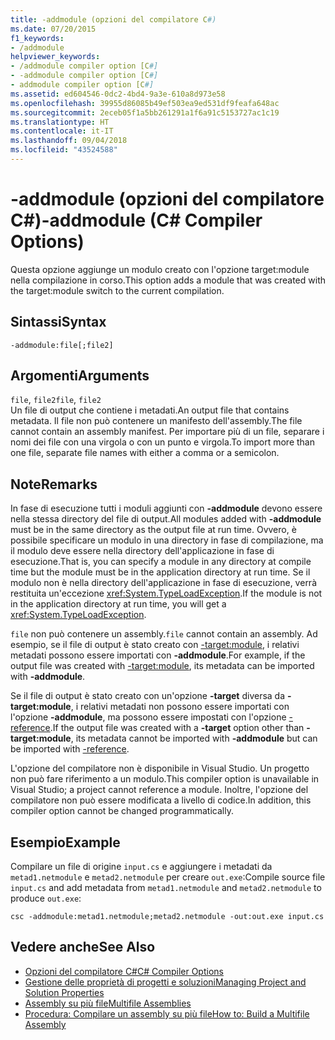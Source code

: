 ```yaml
---
title: -addmodule (opzioni del compilatore C#)
ms.date: 07/20/2015
f1_keywords:
- /addmodule
helpviewer_keywords:
- /addmodule compiler option [C#]
- -addmodule compiler option [C#]
- addmodule compiler option [C#]
ms.assetid: ed604546-0dc2-4bd4-9a3e-610a8d973e58
ms.openlocfilehash: 39955d86085b49ef503ea9ed531df9feafa648ac
ms.sourcegitcommit: 2eceb05f1a5bb261291a1f6a91c5153727ac1c19
ms.translationtype: HT
ms.contentlocale: it-IT
ms.lasthandoff: 09/04/2018
ms.locfileid: "43524588"
---
```

# <a name="-addmodule-c-compiler-options"></a><span data-ttu-id="a8f12-102">-addmodule (opzioni del compilatore C#)</span><span class="sxs-lookup"><span data-stu-id="a8f12-102">-addmodule (C# Compiler Options)</span></span>
<span data-ttu-id="a8f12-103">Questa opzione aggiunge un modulo creato con l'opzione target:module nella compilazione in corso.</span><span class="sxs-lookup"><span data-stu-id="a8f12-103">This option adds a module that was created with the target:module switch to the current compilation.</span></span>  
  
## <a name="syntax"></a><span data-ttu-id="a8f12-104">Sintassi</span><span class="sxs-lookup"><span data-stu-id="a8f12-104">Syntax</span></span>  
  
```console  
-addmodule:file[;file2]  
```  
  
## <a name="arguments"></a><span data-ttu-id="a8f12-105">Argomenti</span><span class="sxs-lookup"><span data-stu-id="a8f12-105">Arguments</span></span>  
 <span data-ttu-id="a8f12-106">`file`, `file2`</span><span class="sxs-lookup"><span data-stu-id="a8f12-106">`file`, `file2`</span></span>  
 <span data-ttu-id="a8f12-107">Un file di output che contiene i metadati.</span><span class="sxs-lookup"><span data-stu-id="a8f12-107">An output file that contains metadata.</span></span> <span data-ttu-id="a8f12-108">Il file non può contenere un manifesto dell'assembly.</span><span class="sxs-lookup"><span data-stu-id="a8f12-108">The file cannot contain an assembly manifest.</span></span> <span data-ttu-id="a8f12-109">Per importare più di un file, separare i nomi dei file con una virgola o con un punto e virgola.</span><span class="sxs-lookup"><span data-stu-id="a8f12-109">To import more than one file, separate file names with either a comma or a semicolon.</span></span>  
  
## <a name="remarks"></a><span data-ttu-id="a8f12-110">Note</span><span class="sxs-lookup"><span data-stu-id="a8f12-110">Remarks</span></span>  
 <span data-ttu-id="a8f12-111">In fase di esecuzione tutti i moduli aggiunti con **-addmodule** devono essere nella stessa directory del file di output.</span><span class="sxs-lookup"><span data-stu-id="a8f12-111">All modules added with **-addmodule** must be in the same directory as the output file at run time.</span></span> <span data-ttu-id="a8f12-112">Ovvero, è possibile specificare un modulo in una directory in fase di compilazione, ma il modulo deve essere nella directory dell'applicazione in fase di esecuzione.</span><span class="sxs-lookup"><span data-stu-id="a8f12-112">That is, you can specify a module in any directory at compile time but the module must be in the application directory at run time.</span></span> <span data-ttu-id="a8f12-113">Se il modulo non è nella directory dell'applicazione in fase di esecuzione, verrà restituita un'eccezione <xref:System.TypeLoadException>.</span><span class="sxs-lookup"><span data-stu-id="a8f12-113">If the module is not in the application directory at run time, you will get a <xref:System.TypeLoadException>.</span></span>  
  
 <span data-ttu-id="a8f12-114">`file` non può contenere un assembly.</span><span class="sxs-lookup"><span data-stu-id="a8f12-114">`file` cannot contain an assembly.</span></span> <span data-ttu-id="a8f12-115">Ad esempio, se il file di output è stato creato con [-target:module](../../../csharp/language-reference/compiler-options/target-module-compiler-option.md), i relativi metadati possono essere importati con **-addmodule**.</span><span class="sxs-lookup"><span data-stu-id="a8f12-115">For example, if the output file was created with [-target:module](../../../csharp/language-reference/compiler-options/target-module-compiler-option.md), its metadata can be imported with **-addmodule**.</span></span>  
  
 <span data-ttu-id="a8f12-116">Se il file di output è stato creato con un'opzione **-target** diversa da **-target:module**, i relativi metadati non possono essere importati con l'opzione **-addmodule**, ma possono essere impostati con l'opzione [-reference](../../../csharp/language-reference/compiler-options/reference-compiler-option.md).</span><span class="sxs-lookup"><span data-stu-id="a8f12-116">If the output file was created with a **-target** option other than **-target:module**, its metadata cannot be imported with **-addmodule** but can be imported with [-reference](../../../csharp/language-reference/compiler-options/reference-compiler-option.md).</span></span>  
  
 <span data-ttu-id="a8f12-117">L'opzione del compilatore non è disponibile in Visual Studio. Un progetto non può fare riferimento a un modulo.</span><span class="sxs-lookup"><span data-stu-id="a8f12-117">This compiler option is unavailable in Visual Studio; a project cannot reference a module.</span></span> <span data-ttu-id="a8f12-118">Inoltre, l'opzione del compilatore non può essere modificata a livello di codice.</span><span class="sxs-lookup"><span data-stu-id="a8f12-118">In addition, this compiler option cannot be changed programmatically.</span></span>  
  
## <a name="example"></a><span data-ttu-id="a8f12-119">Esempio</span><span class="sxs-lookup"><span data-stu-id="a8f12-119">Example</span></span>  
 <span data-ttu-id="a8f12-120">Compilare un file di origine `input.cs` e aggiungere i metadati da `metad1.netmodule` e `metad2.netmodule` per creare `out.exe`:</span><span class="sxs-lookup"><span data-stu-id="a8f12-120">Compile source file `input.cs` and add metadata from `metad1.netmodule` and `metad2.netmodule` to produce `out.exe`:</span></span>  
  
```console  
csc -addmodule:metad1.netmodule;metad2.netmodule -out:out.exe input.cs  
```  
  
## <a name="see-also"></a><span data-ttu-id="a8f12-121">Vedere anche</span><span class="sxs-lookup"><span data-stu-id="a8f12-121">See Also</span></span>  

- [<span data-ttu-id="a8f12-122">Opzioni del compilatore C#</span><span class="sxs-lookup"><span data-stu-id="a8f12-122">C# Compiler Options</span></span>](../../../csharp/language-reference/compiler-options/index.md)  
- [<span data-ttu-id="a8f12-123">Gestione delle proprietà di progetti e soluzioni</span><span class="sxs-lookup"><span data-stu-id="a8f12-123">Managing Project and Solution Properties</span></span>](/visualstudio/ide/managing-project-and-solution-properties)  
- [<span data-ttu-id="a8f12-124">Assembly su più file</span><span class="sxs-lookup"><span data-stu-id="a8f12-124">Multifile Assemblies</span></span>](../../../framework/app-domains/multifile-assemblies.md)  
- [<span data-ttu-id="a8f12-125">Procedura: Compilare un assembly su più file</span><span class="sxs-lookup"><span data-stu-id="a8f12-125">How to: Build a Multifile Assembly</span></span>](../../../framework/app-domains/how-to-build-a-multifile-assembly.md)
